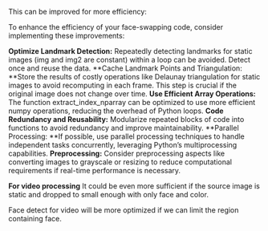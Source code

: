 This can be improved for more efficiency:

To enhance the efficiency of your face-swapping code, consider implementing these improvements:

**Optimize Landmark Detection:** Repeatedly detecting landmarks for static images (img and img2 are constant) within a loop can be avoided. Detect once and reuse the data.
**Cache Landmark Points and Triangulation: **Store the results of costly operations like Delaunay triangulation for static images to avoid recomputing in each frame. This step is crucial if the original image does not change over time.
**Use Efficient Array Operations:** The function extract_index_nparray can be optimized to use more efficient numpy operations, reducing the overhead of Python loops.
**Code Redundancy and Reusability:** Modularize repeated blocks of code into functions to avoid redundancy and improve maintainability.
**Parallel Processing: **If possible, use parallel processing techniques to handle independent tasks concurrently, leveraging Python’s multiprocessing capabilities.
**Preprocessing:** Consider preprocessing aspects like converting images to grayscale or resizing to reduce computational requirements if real-time performance is necessary.

**For video processing**
It could be even more sufficient if the source image is static and dropped to small enough with only face and color. 

Face detect for video will be more optimized if we can limit the region containing face.
